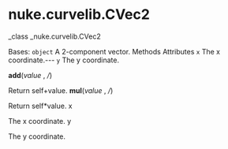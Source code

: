 # nuke.curvelib.CVec2
_class _nuke.curvelib.CVec2

Bases: `object`
A 2-component vector.
Methods
Attributes
`x`  The x coordinate.---
`y`  The y coordinate.

__add__(_value_ , _/_)

Return self+value.
__mul__(_value_ , _/_)

Return self*value.
x

The x coordinate.
y

The y coordinate.